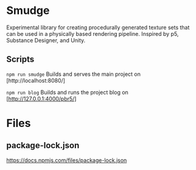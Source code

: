 # Smudge

Experimental library for creating procedurally generated texture sets that can be used in a physically based rendering pipeline. Inspired by p5, Substance Designer, and Unity.

## Scripts
`npm run smudge` Builds and serves the main project on [http://localhost:8080/]

`npm run blog` Builds and runs the project blog on [http://127.0.0.1:4000/pbr5/]



# Files

## package-lock.json
https://docs.npmjs.com/files/package-lock.json
